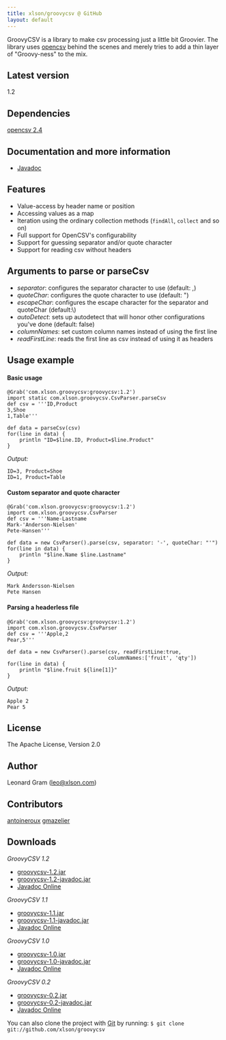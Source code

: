 ```yaml
---
title: xlson/groovycsv @ GitHub
layout: default
---
```


GroovyCSV is a library to make csv processing just a little bit Groovier. The library uses [opencsv](https://github.com/EmergentOrder/opencsv) behind the scenes and merely tries to add a thin layer of "Groovy-ness" to the mix.

## Latest version

1.2

## Dependencies

[opencsv 2.4](https://github.com/EmergentOrder/opencsv)

## Documentation and more information

* [Javadoc](docs/1.2/javadoc/)

## Features

* Value-access by header name or position
* Accessing values as a map
* Iteration using the ordinary collection methods (`findAll`, `collect`
  and so on)
* Full support for OpenCSV's configurability
* Support for guessing separator and/or quote character
* Support for reading csv without headers

## Arguments to parse or parseCsv

* *separator*: configures the separator character to use (default: ,)
* *quoteChar*: configures the quote character to use (default: ")
* *escapeChar*: configures the escape character for the separator and quoteChar (default:\\)
* *autoDetect*: sets up autodetect that will honor other configurations you've done (default: false)
* *columnNames*: set custom column names instead of using the first line
* *readFirstLine*: reads the first line as csv instead of using it as headers


## Usage example

#### Basic usage

    @Grab('com.xlson.groovycsv:groovycsv:1.2')
    import static com.xlson.groovycsv.CsvParser.parseCsv
    def csv = '''ID,Product
    3,Shoe
    1,Table'''

    def data = parseCsv(csv)
    for(line in data) {
        println "ID=$line.ID, Product=$line.Product"
    }

*Output:*

    ID=3, Product=Shoe
    ID=1, Product=Table

#### Custom separator and quote character

    @Grab('com.xlson.groovycsv:groovycsv:1.2')
    import com.xlson.groovycsv.CsvParser
    def csv = '''Name-Lastname
    Mark-'Anderson-Nielsen'
    Pete-Hansen'''

    def data = new CsvParser().parse(csv, separator: '-', quoteChar: "'")
    for(line in data) {
        println "$line.Name $line.Lastname"
    }

*Output:*

    Mark Andersson-Nielsen
    Pete Hansen

#### Parsing a headerless file

    @Grab('com.xlson.groovycsv:groovycsv:1.2')
    import com.xlson.groovycsv.CsvParser
    def csv = '''Apple,2
    Pear,5'''

    def data = new CsvParser().parse(csv, readFirstLine:true,
                                     columnNames:['fruit', 'qty'])
    for(line in data) {
        println "$line.fruit ${line[1]}"
    }

*Output:*

    Apple 2
    Pear 5

## License

The Apache License, Version 2.0


## Author
Leonard Gram (leo@xlson.com)

## Contributors
[antoineroux](https://github.com/antoineroux)
[gmazelier](https://github.com/gmazelier)

## Downloads

*GroovyCSV 1.2*

* [groovycsv-1.2.jar](https://oss.sonatype.org/service/local/repositories/releases/content/com/xlson/groovycsv/groovycsv/1.2/groovycsv-1.2.jar)
* [groovycsv-1.2-javadoc.jar](https://oss.sonatype.org/service/local/repositories/releases/content/com/xlson/groovycsv/groovycsv/1.2/groovycsv-1.2-javadoc.jar)
* [Javadoc Online](http://xlson.github.com/groovycsv/docs/1.2/javadoc/)

*GroovyCSV 1.1*

* [groovycsv-1.1.jar](https://github.com/xlson/groovycsv/releases/download/releases%2F1.1/groovycsv-1.1.jar)
* [groovycsv-1.1-javadoc.jar](https://github.com/xlson/groovycsv/releases/download/releases%2F1.1/groovycsv-1.1-javadoc.jar)
* [Javadoc Online](http://xlson.github.com/groovycsv/docs/1.1/javadoc/)

*GroovyCSV 1.0*

* [groovycsv-1.0.jar](https://github.com/downloads/xlson/groovycsv/groovycsv-1.0.jar)
* [groovycsv-1.0-javadoc.jar](https://github.com/downloads/xlson/groovycsv/groovycsv-1.0-javadoc.jar)
* [Javadoc Online](http://xlson.github.com/groovycsv/docs/1.0/javadoc/)

*GroovyCSV 0.2*

* [groovycsv-0.2.jar](https://github.com/downloads/xlson/groovycsv/groovycsv-0.2.jar)
* [groovycsv-0.2-javadoc.jar](https://github.com/downloads/xlson/groovycsv/groovycsv-0.2-javadoc.jar)
* [Javadoc Online](http://xlson.github.com/groovycsv/docs/0.2/javadoc/)


You can also clone the project with [Git](http://git-scm.com) by running:
`$ git clone git://github.com/xlson/groovycsv`
